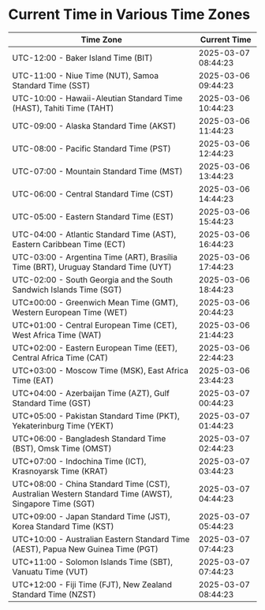 # Current Time in Various Time Zones

| Time Zone | Current Time |
|-----------|--------------|
| UTC-12:00 - Baker Island Time (BIT) | 2025-03-07 08:44:23 |
| UTC-11:00 - Niue Time (NUT), Samoa Standard Time (SST) | 2025-03-06 09:44:23 |
| UTC-10:00 - Hawaii-Aleutian Standard Time (HAST), Tahiti Time (TAHT) | 2025-03-06 10:44:23 |
| UTC-09:00 - Alaska Standard Time (AKST) | 2025-03-06 11:44:23 |
| UTC-08:00 - Pacific Standard Time (PST) | 2025-03-06 12:44:23 |
| UTC-07:00 - Mountain Standard Time (MST) | 2025-03-06 13:44:23 |
| UTC-06:00 - Central Standard Time (CST) | 2025-03-06 14:44:23 |
| UTC-05:00 - Eastern Standard Time (EST) | 2025-03-06 15:44:23 |
| UTC-04:00 - Atlantic Standard Time (AST), Eastern Caribbean Time (ECT) | 2025-03-06 16:44:23 |
| UTC-03:00 - Argentina Time (ART), Brasília Time (BRT), Uruguay Standard Time (UYT) | 2025-03-06 17:44:23 |
| UTC-02:00 - South Georgia and the South Sandwich Islands Time (SGT) | 2025-03-06 18:44:23 |
| UTC±00:00 - Greenwich Mean Time (GMT), Western European Time (WET) | 2025-03-06 20:44:23 |
| UTC+01:00 - Central European Time (CET), West Africa Time (WAT) | 2025-03-06 21:44:23 |
| UTC+02:00 - Eastern European Time (EET), Central Africa Time (CAT) | 2025-03-06 22:44:23 |
| UTC+03:00 - Moscow Time (MSK), East Africa Time (EAT) | 2025-03-06 23:44:23 |
| UTC+04:00 - Azerbaijan Time (AZT), Gulf Standard Time (GST) | 2025-03-07 00:44:23 |
| UTC+05:00 - Pakistan Standard Time (PKT), Yekaterinburg Time (YEKT) | 2025-03-07 01:44:23 |
| UTC+06:00 - Bangladesh Standard Time (BST), Omsk Time (OMST) | 2025-03-07 02:44:23 |
| UTC+07:00 - Indochina Time (ICT), Krasnoyarsk Time (KRAT) | 2025-03-07 03:44:23 |
| UTC+08:00 - China Standard Time (CST), Australian Western Standard Time (AWST), Singapore Time (SGT) | 2025-03-07 04:44:23 |
| UTC+09:00 - Japan Standard Time (JST), Korea Standard Time (KST) | 2025-03-07 05:44:23 |
| UTC+10:00 - Australian Eastern Standard Time (AEST), Papua New Guinea Time (PGT) | 2025-03-07 07:44:23 |
| UTC+11:00 - Solomon Islands Time (SBT), Vanuatu Time (VUT) | 2025-03-07 07:44:23 |
| UTC+12:00 - Fiji Time (FJT), New Zealand Standard Time (NZST) | 2025-03-07 08:44:23 |
